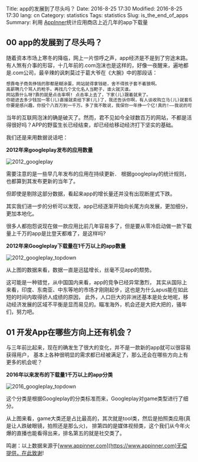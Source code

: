 Title: app的发展到了尽头吗？
Date: 2016-8-25 17:30
Modified: 2016-8-25 17:30
lang: cn
Category: statistics
Tags: statistics
Slug: is_the_end_of_apps
Summary: 利用 [AppInner](https://www.appinner.com)统计应用商店上近几年的app下载量

## 00 app的发展到了尽头吗？

随着资本市场上寒冬的降临，网上一片惊呼之声，app经济是不是到了穷途末路。有人煞有介事的形容，十几年前的.com泡沫也是这样的，好像一夜醒来，遍地都是.com公司，最辛辣的讽刺莫过于葛大爷在《大腕》中的那段话：
```txt
想靠电子商务挣钱的那都是糊涂蛋，网站就得拿钱砸，舍不得孩子套不着狼啊。 
高薪聘几个骂人的枪手。再找几个文化名人当靶子，谁火就灭谁。 
网站靠什么呀?靠的就是点击率啊! 点击率上去了，下家(儿)跟着就来了。 
你砸进去多少钱加一零(儿)直接就卖给下家(儿)了，我还告诉你啊，有人谈收购立马(儿)就套现，给你股票你都免谈! 
你要是感兴趣，你投个八百万到一千万。多了我不敢说，我保你一年挣一个亿!真的!——我说的可是美金啊。 
```

当年的互联网泡沫的确是破灭了。然而，君不见如今全球数百万的网站，不都是活得很好吗？APP的野蛮生长已经结束，却已经给移动经济打下坚实的基础。

我们还是来用数据说话吧：

**2012年来googleplay发布的应用数量**

![2012_googleplay]({filename}/images/end_of_apps_2012_googleplay.png)

需要注意的是一些早几年发布的应用在持续更新． 根据googleplay的统计规则，也都算到其发布更新的当年了。

但即使是剔除这部分数据，看起来app的增长量还并没有出现断崖式下跌。

其实我们进一步的分析可以发现，app已经逐渐开始向长尾方向发展，更加细分，更加本地化。

很多人都抱怨说现在做一款应用比前几年容易多了，但是要从零冷启动做一款下载量上千万的app是比登天都难了，是这样吗? 

**2012年来Googleplay下载量在1千万以上的app数量**

![2012_googleplay_topdown]({filename}/images/end_of_apps_2012_googleplay_topdown.png)

从上图的数据来看，数据一直是迅猛增长，丝毫不见app的颓势。

这可能是一种错觉，从中国国内来看，app的竞争已经异常激烈，
其实从国际上来看，印度、东南亚、中东等地的市场才刚刚起步，这也是为什么apus能在如此短的时间内取得骄人成绩的原因，
此外，人口巨大的非洲还基本是处女地呢，移动经济发展的区域不平衡是显而易见的。瞄准海外，机会还是大把大把的，骚年们，努力吧。

## 01 开发App在哪些方向上还有机会？

与三年前比起来，现在的确发生了很大的变化，并不是一款新的app就可以很容易获得用户，
基本上各种很明显的需求都已经被满足了，那么还会在哪些方向上有更多的机会呢？

**2016年以来发布的下载量1千万以上的app分类**

![2016_googleplay_topdown]({filename}/images/end_of_apps_2016_topdown.png)
 
这个分类是根据Googleplay的分类标准而来，Googleplay对game类型进行了细分。

从上图来看，game大类还是占比最高的，其次就是tool类，然后是拍照类应用(真是让人跌破眼镜，拍照还是那么火)，
排第四的是媒体视频类，这个我们从今年火爆的直播也能看得出来，排名第五的就是社交类了。

鸣谢：以上数据来源于[www.appinner.com](https://www.appinner.com)无偿提供，在此致谢!
